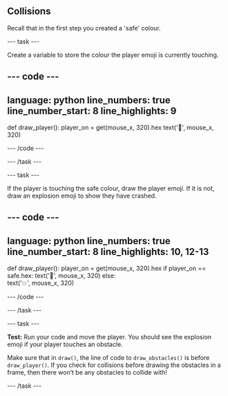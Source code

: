 ## Collisions

Recall that in the first step you created a 'safe' colour.

--- task ---

Create a variable to store the colour the player emoji is currently touching. 

--- code ---
---
language: python
line_numbers: true
line_number_start: 8
line_highlights: 9
---
 
def draw_player():
    player_on = get(mouse_x, 320).hex
    text('🤠', mouse_x, 320)
  
--- /code ---

--- /task ---

--- task ---

If the player is touching the safe colour, draw the player emoji. If it is not, draw an explosion emoji to show they have crashed. 

--- code ---
---
language: python
line_numbers: true
line_number_start: 8
line_highlights: 10, 12-13
---
 
def draw_player():
    player_on = get(mouse_x, 320).hex
    if player_on == safe.hex: 
        text('🤠', mouse_x, 320)
    else:  
        text('💥', mouse_x, 320)
  
--- /code ---

--- /task ---


--- task ---
 
**Test:** Run your code and move the player. You should see the explosion emoji if your player touches an obstacle.

Make sure that in `draw()`, the line of code to `draw_obstacles()` is before `draw_player()`. If you check for collisions before drawing the obstacles in a frame, then there won’t be any obstacles to collide with!

--- /task ---